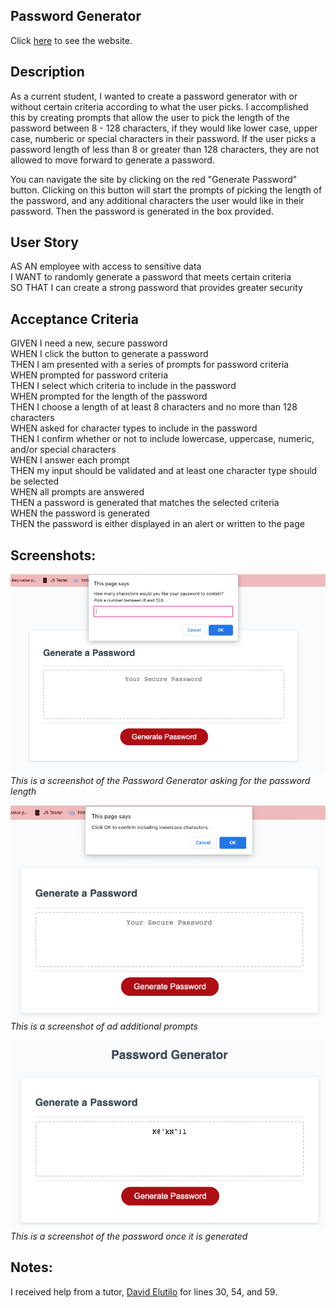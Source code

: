 ## Password Generator

Click [here](https://jenstem.github.io/horiseon_seo_web_page/) to see the website.

## Description

As a current student, I wanted to create a password generator with or without certain criteria according to what the user picks.  I accomplished this by creating prompts that allow the user to pick the length of the password between 8 - 128 characters, if they would like lower case, upper case, numberic or special characters in their password.  If the user picks a password length of less than 8 or greater than 128 characters, they are not allowed to move forward to generate a password.

You can navigate the site by clicking on the red "Generate Password" button.  Clicking on this button will start the prompts of picking the length of the password, and any additional characters the user would like in their password.  Then the password is generated in the box provided.

## User Story

AS AN employee with access to sensitive data\
I WANT to randomly generate a password that meets certain criteria\
SO THAT I can create a strong password that provides greater security

## Acceptance Criteria

GIVEN I need a new, secure password\
WHEN I click the button to generate a password\
THEN I am presented with a series of prompts for password criteria\
WHEN prompted for password criteria\
THEN I select which criteria to include in the password\
WHEN prompted for the length of the password\
THEN I choose a length of at least 8 characters and no more than 128 characters\
WHEN asked for character types to include in the password\
THEN I confirm whether or not to include lowercase, uppercase, numeric, and/or special characters\
WHEN I answer each prompt\
THEN my input should be validated and at least one character type should be selected\
WHEN all prompts are answered\
THEN a password is generated that matches the selected criteria\
WHEN the password is generated\
THEN the password is either displayed in an alert or written to the page

## Screenshots:

![](https://github.com/jenstem/Password-Generator/blob/main/assets/passwordlength.png)
*This is a screenshot of the Password Generator asking for the password length*

![](https://github.com/jenstem/Password-Generator/blob/main/assets/prompts.png)
*This is a screenshot of ad additional prompts*

![](https://github.com/jenstem/Password-Generator/blob/main/assets/passwordgen.png)
*This is a screenshot of the password once it is generated*

## Notes:

I received help from a tutor, [David Elutilo](https://calendly.com/fsf-tutor-team/david-elutilo?month=2023-06) for lines 30, 54, and 59.